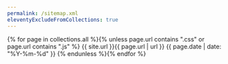 ```yaml
---
permalink: /sitemap.xml
eleventyExcludeFromCollections: true
---
```

<?xml version="1.0" encoding="utf-8"?>
<urlset xmlns="http://www.sitemaps.org/schemas/sitemap/0.9">
  {% for page in collections.all %}{% unless page.url contains ".css" or page.url contains ".js" %}
  <url>
    <loc>{{ site.url }}{{ page.url | url }}</loc>
    <lastmod>{{ page.date | date: "%Y-%m-%d" }}</lastmod>
  </url>
  {% endunless %}{% endfor %}
</urlset>
